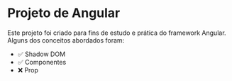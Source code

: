 # Projeto de Angular

Este projeto foi criado para fins de estudo e prática do framework Angular.
Alguns dos conceitos abordados foram:

- :white_check_mark:	Shadow DOM
- :white_check_mark: Componentes 
- :x: Prop